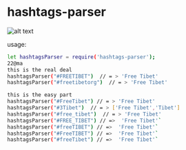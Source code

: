 
# hashtags-parser

![alt text](https://github.com/Naor-Tedgi/hashtags-parser/blob/master/external/underconstruction.jpg)


usage:

```sh
let hashtagsParser = require('hashtags-parser');
22@ma
this is the real deal
hashtagsParser("#FREETIBET")  // = > 'Free Tibet'
hashtagsParser("#freetibetorg")  // = > 'Free Tibet'

this is the easy part 
hashtagsParser("#FreeTibet") // = > 'Free Tibet'
hashtagsParser("#3Tibet")  // = > ['Free Tibet','Tibet']
hashtagsParser("#free_tibet")  // = > 'Free Tibet'
hashtagsParser("#FREE_TIBET") // =>  'Free Tibet'`
hashtagsParser("#freeTIBET") // =>  'Free Tibet'`
hashtagsParser("#FreeTIBET") // =>  'Free Tibet'`
hashtagsParser("#freeTibet") // =>  'Free Tibet'`


```
